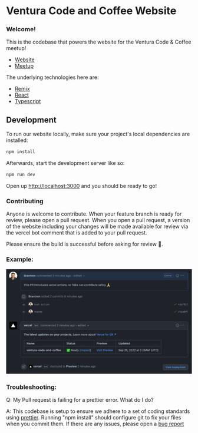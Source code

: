 # Ventura Code and Coffee Website

### Welcome!

This is the codebase that powers the website for the Ventura Code & Coffee meetup!

- [Website](https://www.venturacodeand.coffee)
- [Meetup](https://www.meetup.com/ventura-code-coffee/)

The underlying technologies here are:

- [Remix](https://remix.run/docs)
- [React](https://reactjs.org/)
- [Typescript](https://www.typescriptlang.org/)

## Development

To run our website locally, make sure your project's local dependencies are installed:

```sh
npm install
```

Afterwards, start the development server like so:

```sh
npm run dev
```

Open up [http://localhost:3000](http://localhost:3000) and you should be ready to go!

### Contributing

Anyone is welcome to contribute. When your feature branch is ready for review, please open a pull request. When you open a pull request, a version of the website including your changes will be made available for review via the vercel bot comment that is added to your pull request.

Please ensure the build is successful before asking for review 🙏.

### Example:

![example](./vercelbot.png)

### Troubleshooting:

Q: My Pull request is failing for a prettier error. What do I do?

A: This codebase is setup to ensure we adhere to a set of coding standards using [prettier](https://prettier.io/). Running "npm install" should configure git to fix your files when you commit them. If there are any issues, please open a [bug report](https://github.com/Brantron/ventura_code_and_coffee/issues/new?assignees=&labels=&template=bug_report.md&title=)

